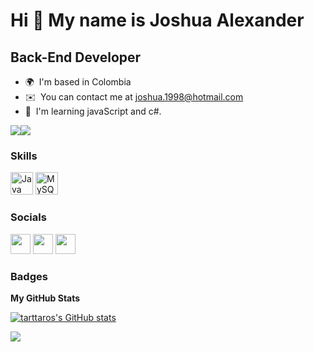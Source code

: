 Hi 👋 My name is Joshua Alexander
=================================

Back-End Developer
------------------

* 🌍  I'm based in Colombia
* ✉️  You can contact me at [joshua.1998@hotmail.com](mailto:joshua.1998@hotmail.com)
* 🧠  I'm learning javaScript and c#.

<a href="https://www.twitter.com/joshua__kn" target="_blank" rel="noreferrer"><img
src="https://img.shields.io/twitter/follow/joshua__kn?logo=twitter&style=for-the-badge&color=22c55e&labelColor=1c1917"
/></a><a href="https://www.github.com/tarttaros" target="_blank" rel="noreferrer"><img
src="https://img.shields.io/github/followers/tarttaros?logo=github&style=for-the-badge&color=22c55e&labelColor=1c1917" /></a>

### Skills

<p align="left">
<a href="https://www.oracle.com/java/" target="_blank" rel="noreferrer"><img src="https://raw.githubusercontent.com/danielcranney/readme-generator/main/public/icons/skills/java-colored.svg" width="36" height="36" alt="Java" /></a>
<a href="https://www.mysql.com/" target="_blank" rel="noreferrer"><img src="https://raw.githubusercontent.com/danielcranney/readme-generator/main/public/icons/skills/mysql-colored.svg" width="36" height="36" alt="MySQL" /></a>
</p>


### Socials

<p align="left"> <a href="https://www.github.com/tarttaros" target="_blank" rel="noreferrer"><img src="https://raw.githubusercontent.com/danielcranney/readme-generator/main/public/icons/socials/github.svg" width="32" height="32" /></a> <a href="https://www.linkedin.com/in/joshua-alexander-osorio-puerta-136167189" target="_blank" rel="noreferrer"><img src="https://raw.githubusercontent.com/danielcranney/readme-generator/main/public/icons/socials/linkedin.svg" width="32" height="32" /></a> <a href="https://www.twitter.com/joshua__kn" target="_blank" rel="noreferrer"><img src="https://raw.githubusercontent.com/danielcranney/readme-generator/main/public/icons/socials/twitter.svg" width="32" height="32" /></a></p>

### Badges

<b>My GitHub Stats</b>

<a href="http://www.github.com/tarttaros"><img src="https://github-readme-stats.vercel.app/api?username=tarttaros&show_icons=true&hide=&count_private=true&title_color=22c55e&text_color=ffffff&icon_color=22c55e&bg_color=1c1917&hide_border=true&show_icons=true" alt="tarttaros's GitHub stats" /></a>

<a href="http://www.github.com/tarttaros"><img src="https://github-readme-streak-stats.herokuapp.com/?user=tarttaros&stroke=ffffff&background=1c1917&ring=22c55e&fire=22c55e&currStreakNum=ffffff&currStreakLabel=22c55e&sideNums=ffffff&sideLabels=ffffff&dates=ffffff&hide_border=true" /></a>
